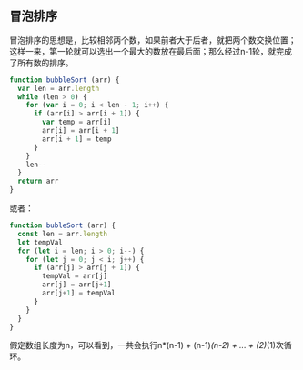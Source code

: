## 冒泡排序

冒泡排序的思想是，比较相邻两个数，如果前者大于后者，就把两个数交换位置；这样一来，第一轮就可以选出一个最大的数放在最后面；那么经过n-1轮，就完成了所有数的排序。

``` javascript
function bubbleSort (arr) {
  var len = arr.length
  while (len > 0) {
    for (var i = 0; i < len - 1; i++) {
      if (arr[i] > arr[i + 1]) {
        var temp = arr[i]
        arr[i] = arr[i + 1]
        arr[i + 1] = temp
      }
    }
    len--
  }
  return arr
}
```

或者：

```javascript
function bubleSort (arr) {
  const len = arr.length
  let tempVal
  for (let i = len; i > 0; i--) {
    for (let j = 0; j < i; j++) {
      if (arr[j] > arr[j + 1]) {
        tempVal = arr[j]
        arr[j] = arr[j+1]
        arr[j+1] = tempVal
      }
    }
  }
}
```

假定数组长度为n，可以看到，一共会执行n*(n-1) + (n-1)*(n-2) + ... + (2)*(1)次循环。
